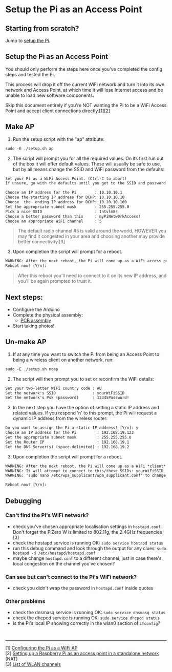 # Setup the Pi as an Access Point

## Starting from scratch?
Jump to [setup the Pi](/docs/step1-setup-the-Pi.md).

## Setup the Pi as an Access Point
You should only perform the steps here once you've completed the config steps and tested the Pi.

This process will drop it off the current WiFi network and turn it into its own network and Access Point, at which time it will lose Internet access and be unable to load new software components.

Skip this document entirely if you're NOT wanting the Pi to be a WiFi Access Point and accept client connections directly.[1][2]

## Make AP

1. Run the setup script with the "ap" attribute:
```txt
sudo -E ./setup.sh ap
```

2. The script will prompt you for all the required values. On its first run out of the box it will offer default values. These will usually be safe to use, but by all means change the SSID and WiFi password from the defaults:

```txt
Set your Pi as a WiFi Access Point. (Ctrl-C to abort)
If unsure, go with the defaults until you get to the SSID and password

Choose an IP address for the Pi        : 10.10.10.1
Choose the starting IP address for DCHP: 10.10.10.10
Choose  the  ending IP address for DCHP: 10.10.10.100
Set the appropriate subnet mask        : 255.255.255.0
Pick a nice SSID                       : Intvlm8r
Choose a better password than this     : myPiNetw0rkAccess!
Choose an appropriate WiFi channel     : 5
```

> The default radio channel #5 is valid around the world, HOWEVER you may find it congested in your area and choosing another may provide better connectivity.[3]

3. Upon completion the script will prompt for a reboot. 

```txt
WARNING: After the next reboot, the Pi will come up as a WiFi access point!
Reboot now? [Y/n]:
```

> After this reboot you'll need to connect to it on its new IP address, and you'll be again prompted to trust it.


## Next steps:
- Configure the Arduino
- Complete the physical assembly:
   - [PCB assembly](/docs/step5-pcb-assembly.md)  
- Start taking photos!

## Un-make AP

1. If at any time you want to switch the Pi from being an Access Point to being a wireless client on another network, run:
```txt
sudo -E ./setup.sh noap
```

2. The script will then prompt you to set or reconfirm the WiFi details:
```txt
Set your two-letter WiFi country code : AU
Set the network's SSID                : yourWiFiSSID
Set the network's Psk (password)      : 12345Password!
```

3. In the next step you have the option of setting a static IP address and related values. If you respond 'n' to this prompt, the Pi will request a dynamic IP address from the wireless router:
```txt
Do you want to assign the Pi a static IP address? [Y/n]: y
Choose an IP address for the Pi         : 192.168.19.123
Set the appropriate subnet mask         : 255.255.255.0
Set the Router IP                       : 192.168.19.1
Set the DNS Server(s) (space-delimited) : 192.168.19.2
```

3. Upon completion the script will prompt for a reboot. 
```txt
WARNING: After the next reboot, the Pi will come up as a WiFi *client*
WARNING: It will attempt to connect to this/these SSIDs: yourWiFiSSID
WARNING: 'sudo nano /etc/wpa_supplicant/wpa_supplicant.conf' to change

Reboot now? [Y/n]:
```

## Debugging

### Can't find the Pi's WiFi network?
- check you've chosen appropriate localisation settings in `hostapd.conf`. Don't forget the PiZero W is limited to 802.11g, the 2.4GHz frequencies [3]
- check the hostapd service is running OK: `sudo service hostapd status`
- run this debug command and look through the output for any clues:
`sudo hostapd -d /etc/hostapd/hostapd.conf`
- maybe change `hostapd.conf` to a different channel, just in case there's local congestion on the channel you've chosen? </ClutchingAtStraws>

### Can see but can't connect to the Pi's WiFi network?
- check you didn't wrap the password in `hostapd.conf` inside quotes

### Other problems
- check the dnsmasq service is running OK: `sudo service dnsmasq status`
- check the dhcpcd service is running OK: `sudo service dhcpcd status`
- is the Pi's local IP showing correctly in the wlan0 section of `ifconfig`?

<br>
<hr >

[1] [Configuring the Pi as a WiFi AP](https://github.com/SurferTim/documentation/blob/6bc583965254fa292a470990c40b145f553f6b34/configuration/wireless/access-point.md)<br>
[2] [Setting up a Raspberry Pi as an access point in a standalone network (NAT)](https://www.raspberrypi.org/documentation/configuration/wireless/access-point.md)<br>
[3] [List of WLAN channels](https://en.wikipedia.org/wiki/List_of_WLAN_channels#2.4_GHz_(802.11b/g/n/ax))
